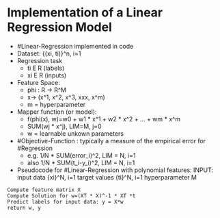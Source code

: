 # Implementation of a Linear Regression Model
- #Linear-Regression implemented in code
- Dataset: {(xi, ti)}^n, i=1
- Regression task 
	- ti E R (labels)
	- xi E R (inputs)
- Feature Space: 
	- phi : R -> R^M
	- x->  (x^1, x^2, x^3, xxx, x^m)
	- m = hyperparameter
- Mapper function (or model):
	- f(phi(x), w)=w0 + w1 * x^1 + w2 * x^2 + ... + wm * x^m
	- SUM(wj * x^j), LIM=M, j=0
	- w = learnable unkown parameters
- #Objective-Function : typically a measure of the empirical error for #Regression 
	- e.g. 1/N * SUM(error_i)^2, LIM = N, i=1
	- also 1/N * SUM(t_i-y_i)^2, LIM = N, i=1
- Pseudocode for #Linear-Regression with polynomial features:
INPUT: 
input data {xi}^N, i=1
target values {ti}^N, i=1
hyperparameter M
```
Compute feature matrix X
Compute Solution for w=(XT * X)^-1 * XT *t
Predict labels for input data: y = X*w
return w, y
```

